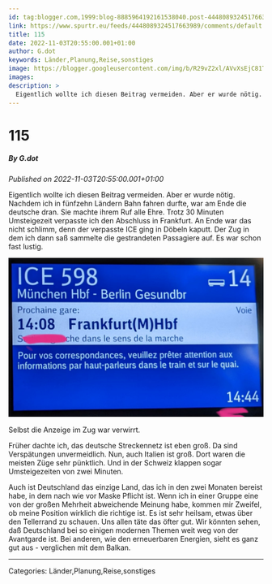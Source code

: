 ```yaml
---
id: tag:blogger.com,1999:blog-8885964192161538040.post-4448089324517663989
link: https://www.spurtr.eu/feeds/4448089324517663989/comments/default
title: 115
date: 2022-11-03T20:55:00.001+01:00
author: G.dot
keywords: Länder,Planung,Reise,sonstiges
image: https://blogger.googleusercontent.com/img/b/R29vZ2xl/AVvXsEjC81T3iibi_VXDr_j0rxi1bbY-0cXzTTTNhQBLpioFmYzbs8yFG3JY82YC6SyP3HUob3GHFKXWsCekyEzTHmtjgDInQUaVJXi3Ki4HlV8fw09GR43rMJ47DaHJo6d4PSo-NiXd4Z7SLXk/s72-c/1667494594280547-0.png
images: 
description: >
  Eigentlich wollte ich diesen Beitrag vermeiden. Aber er wurde nötig. Nachdem ich in fünfzehn Ländern Bahn fahren durfte, war am Ende die deutsche dran. Sie machte ihrem Ruf alle Ehre. Trotz 30 Minuten Umsteigezeit verpasste ich den Abschluss in Frankfurt. An Ende war das nicht schlimm, denn der verpasste ICE
---
```

# 115
##### By G.dot
_Published on 2022-11-03T20:55:00.001+01:00_

Eigentlich wollte ich diesen Beitrag vermeiden. Aber er wurde nötig. Nachdem ich in fünfzehn Ländern Bahn fahren durfte, war am Ende die deutsche dran. Sie machte ihrem Ruf alle Ehre. Trotz 30 Minuten Umsteigezeit verpasste ich den Abschluss in Frankfurt. An Ende war das nicht schlimm, denn der verpasste ICE ging in Döbeln kaputt. Der Zug in dem ich dann saß sammelte die gestrandeten Passagiere auf. Es war schon fast lustig.

  

[![](pics/1667494594280547-0.png)](pics/1667494594280547-0.png)

  

Selbst die Anzeige im Zug war verwirrt.

Früher dachte ich, das deutsche Streckennetz ist eben groß. Da sind Verspätungen unvermeidlich. Nun, auch Italien ist groß. Dort waren die meisten Züge sehr pünktlich. Und in der Schweiz klappen sogar Umsteigezeiten von zwei Minuten.

Auch ist Deutschland das einzige Land, das ich in den zwei Monaten bereist habe, in dem nach wie vor Maske Pflicht ist. Wenn ich in einer Gruppe eine von der großen Mehrheit abweichende Meinung habe, kommen mir Zweifel, ob meine Position wirklich die richtige ist. Es ist sehr heilsam, etwas über den Tellerrand zu schauen. Uns allen täte das öfter gut. Wir könnten sehen, daß Deutschland bei so einigen modernen Themen weit weg von der Avantgarde ist. Bei anderen, wie den erneuerbaren Energien, sieht es ganz gut aus - verglichen mit dem Balkan.

---
Categories: Länder,Planung,Reise,sonstiges